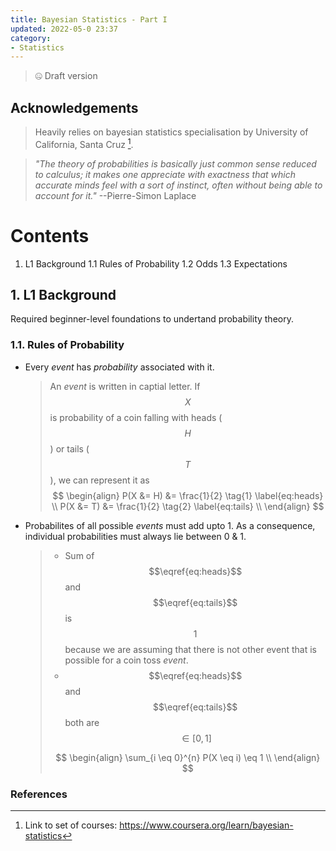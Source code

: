 ```yaml
---
title: Bayesian Statistics - Part I
updated: 2022-05-0 23:37
category: 
- Statistics
---
```


> 🤐 Draft version

## Acknowledgements

> Heavily relies on bayesian statistics specialisation by University of California, Santa Cruz [^1].

>  *"The theory of probabilities is basically just common sense reduced to calculus; it makes one appreciate with exactness that which accurate minds feel with a sort of instinct, often without being able to account for it."* --Pierre-Simon Laplace

<div class="divider"></div>

# Contents

1. L1 Background
    1.1 Rules of Probability
    1.2 Odds
    1.3 Expectations


<div class="divider"></div>


## 1. L1 Background

Required beginner-level foundations to undertand probability theory.

### 1.1. Rules of Probability

- Every *event* has *probability* associated with it.

    > An *event* is written in captial letter. If $$X$$ is probability of a coin falling with heads ($$H$$) or tails ($$T$$), we can represent it as
    > $$
    > \begin{align}
    > P(X  &= H) &= \frac{1}{2} \tag{1} \label{eq:heads} \\
    > P(X  &= T) &= \frac{1}{2} \tag{2} \label{eq:tails} \\
    > \end{align}
    > $$

- Probabilites of all possible *events* must add upto 1. As a consequence, individual probabilities must always lie between 0 & 1.

    > - Sum of $$\eqref{eq:heads}$$ and $$\eqref{eq:tails}$$ is $$1$$ because we are assuming that there is not other event that is possible for a coin toss *event*.
    > - $$\eqref{eq:heads}$$ and $$\eqref{eq:tails}$$ both are $$\in [0, 1]$$
    > 
    > $$
    > \begin{align}
    > \sum_{i \eq 0}^{n} P(X  \eq i) \eq 1 \\
    > \end{align}
    > $$


<div class="divider"></div>

### References

[^1]: Link to set of courses: https://www.coursera.org/learn/bayesian-statistics